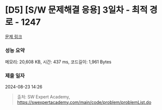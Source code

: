 # [D5] [S/W 문제해결 응용] 3일차 - 최적 경로 - 1247 

[문제 링크](https://swexpertacademy.com/main/code/problem/problemDetail.do?contestProbId=AV15OZ4qAPICFAYD) 

### 성능 요약

메모리: 20,608 KB, 시간: 437 ms, 코드길이: 1,961 Bytes

### 제출 일자

2024-08-23 14:26



> 출처: SW Expert Academy, https://swexpertacademy.com/main/code/problem/problemList.do